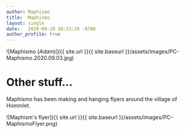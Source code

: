 ```yaml
---
author: Maphismo
title:  Maphismo
layout: single
date:   2020-09-10 20:23:29 -0700
author_profile: true
---
```


![Maphismo (_Adam_)]({{ site.url }}{{ site.baseurl }}/assets/images/PC-Maphismo.2020.09.03.jpg)

# Other stuff...

Maphismo has been making and hanging flyers around the village of Hommlet.

![Maphism's flyer]({{ site.url }}{{ site.baseurl }}/assets/images/PC-MaphismoFlyer.png)
